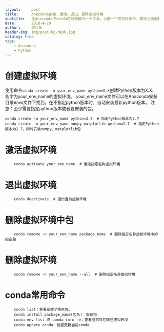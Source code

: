 ```yaml
---
layout:     post
title:      Anaconda创建、激活、退出、删除虚拟环境
subtitle:   在Anaconda中conda可以理解为一个工具，也是一个可执行命令，其核心功能是包管理与环境管理。所以对虚拟环境进行创建、删除等操作需要使用conda命令。
date:       2018-4-20
author:     呆贝斯
header-img: img/post-bg-desk.jpg
catalog: true
tags:
    - Anaconda
    - Python
---
```

# 创建虚拟环境
使用命令`conda create -n your_env_name python=X.X`创建Python版本为X.X、名字为your_env_name的虚拟环境。
your_env_name文件可以在Anaconda安装目录envs文件下找到。在不指定python版本时，自动安装最新python版本。
注意：至少需要指定python版本或者要安装的包。
```
conda create -n your_env_name python=2.7  # 指定Python版本为2.7
conda create -n your_env_name numpy matplotlib python=2.7  # 指定Python版本为2.7，同时安装numpy、matplotlib包
```
# 激活虚拟环境
```
    conda activate your_env_name  # 激活指定名称虚拟环境
```
# 退出虚拟环境
```
    conda deactivate  # 退出当前虚拟环境
```
# 删除虚拟环境中包
```
    conda remove -n your_env_name package_name  # 删除指定名称虚拟环境中的指定包
```
# 删除虚拟环境
```
    conda remove -n your_env_name --all  # 删除指定名称虚拟环境
```
# conda常用命令
```
    conda list：查看安装了哪些包。
    conda install package_name(包名)：安装包
    conda env list 或 conda info -e：查看当前存在哪些虚拟环境
    conda update conda：检查更新当前conda
```